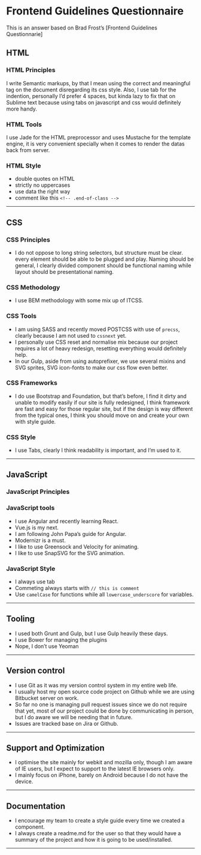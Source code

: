 # Frontend Guidelines Questionnaire
This is an answer based on Brad Frost’s [Frontend Guidelines Questionnarie]

## HTML
### HTML Principles
I write Semantic markups, by that I mean using the correct and meaningful tag on the document disregarding its css style. Also, I use tab for the indention, personally I’d prefer 4 spaces, but kinda lazy to fix that on Sublime text because using tabs on javascript and css would definitely more handy.

### HTML Tools
I use Jade for the HTML preprocessor and uses Mustache for the template engine, it is very convenient specially when it comes to render the datas back from server.

### HTML Style
 - double quotes on HTML
- strictly no uppercases
- use data the right way
- comment like this `<!-- .end-of-class -->` 

---------------

## CSS 

### CSS Principles
- I do not oppose to long string selectors, but structure must be clear. every element should be able to be plugged and play. Naming should be general, I clearly divided component should be functional naming while layout should be presentational naming. 

### CSS Methodology
- I use BEM methodology with some mix up of ITCSS.

### CSS Tools
- I am using SASS and recently moved POSTCSS with use of `precss`, clearly because I am not used to `cssnext` yet.
- I personally use CSS reset and normalise mix because our project requires a lot of heavy redesign, resetting everything would definitely help.
- In our Gulp, aside from using autoprefixer, we use several mixins and SVG sprites, SVG icon-fonts to make our css flow even better.

### CSS Frameworks
- I do use Bootstrap and Foundation, but that’s before, I find it dirty and unable to modify easily if our site is fully redesigned, I think framework are fast and easy for those regular site, but if the design is way different from the typical ones, I think you should move on and create your own with style guide.

### CSS Style
- I use Tabs, clearly I think readability is important, and I’m used to it. 

---------------

## JavaScript

### JavaScript Principles


### JavaScript tools
- I use Angular and recently learning React.
- Vue.js is my next.
- I am following John Papa’s guide for Angular.
- Modernizr is a must.
- I like to use Greensock and Velocity for animating.
- I like to use SnapSVG for the SVG animation.

### JavaScript Style 
- I always use tab
- Commeting always starts with `// this is comment` 
- Use `camelCase` for functions while all `lowercase_underscore` for variables.

---------------

## Tooling
- I used both Grunt and Gulp, but I use Gulp heavily these days.
- I use Bower for managing the plugins
- Nope, I don’t use Yeoman

---------------

## Version control
- I use Git as it was my version control system in my entire web life.
- I usually host my open source code project on Github while we are using Bitbucket server on work.
- So far no one is managing pull request issues since we do not require that yet, most of our project could be done by communicating in person, but I do aware we will be needing that in future.
- Issues are tracked base on Jira or Github.

-----------

## Support and Optimization
- I optimise the site mainly for webkit and mozilla only, though I am aware of IE users, but I expect to support to the latest IE browsers only. 
- I mainly focus on iPhone, barely on Android because I do not have the device.

-----------

## Documentation
- I encourage my team to create a style guide every time we created a component.
- I always create a readme.md for the user so that they would have a summary of the project and how it is going to be used/installed.

-----------